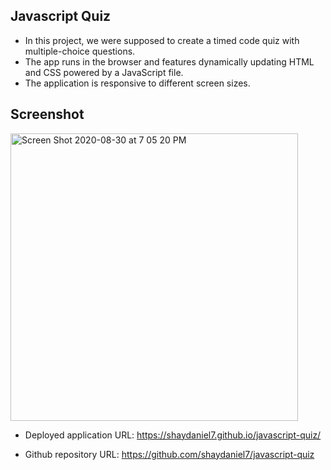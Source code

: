 ## Javascript Quiz
- In this project, we were supposed to create a timed code quiz with multiple-choice questions. 
- The app runs in the browser and features dynamically updating HTML and CSS powered by a JavaScript file. 
- The application is responsive to different screen sizes.

## Screenshot
<img width="460" alt="Screen Shot 2020-08-30 at 7 05 20 PM" src="https://user-images.githubusercontent.com/67557233/91676294-3a583300-eaf4-11ea-9e3e-41df7abdfcb5.png">

* Deployed application URL: https://shaydaniel7.github.io/javascript-quiz/

* Github repository URL: https://github.com/shaydaniel7/javascript-quiz
